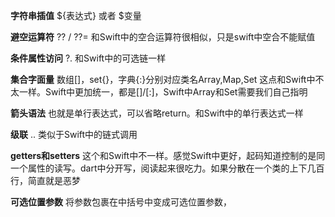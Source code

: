 **字符串插值**  ${表达式}  或者 $变量

**避空运算符** ??  / ??=  	 和Swift中的空合运算符很相似，只是swift中空合不能赋值

**条件属性访问** ?.  			和Swift中的可选链一样

**集合字面量**  数组[]，set{}，字典{:}分别对应类名Array,Map,Set 这点和Swift中不太一样。Swift中更加统一，都是[]/[:]，Swift中Array和Set需要我们自己指明

**箭头语法**   也就是单行表达式，可以省略return。和Swift中的单行表达式一样

**级联** ..  			类似于Swift中的链式调用

**getters和setters** 这个和Swift中不一样。感觉Swift中更好，起码知道控制的是同一个属性的读写。dart中分开写，阅读起来很吃力。如果分散在一个类的上下几百行，简直就是恶梦

**可选位置参数** 将参数包裹在中括号中变成可选位置参数，